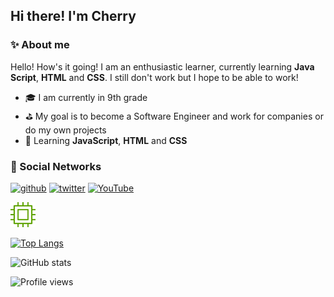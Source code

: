 ## Hi there! I'm Cherry

### ✨ About me 
Hello! How's it going! I am an enthusiastic learner, currently learning **Java Script**, **HTML** and **CSS**. I still don't work but I hope to be able to work!

- 🎓 I am currently in 9th grade
- ⛳ My goal is to become a Software Engineer and work for companies or do my own projects
- 🎈 Learning **JavaScript**, **HTML** and **CSS**


### 🏓 Social Networks



[<img src='https://cdn.jsdelivr.net/npm/simple-icons@3.0.1/icons/github.svg' alt='github' height='40'>](https://github.com/CherrxDev)  [<img src='https://cdn.jsdelivr.net/npm/simple-icons@3.0.1/icons/twitter.svg' alt='twitter' height='40'>](https://twitter.com/Cherry)  [<img src='https://cdn.jsdelivr.net/npm/simple-icons@3.0.1/icons/youtube.svg' alt='YouTube' height='40'>](https://www.youtube.com/channel/Cherry)  

<a href='https://docs.github.com/en/developers'><img src='https://raw.githubusercontent.com/acervenky/animated-github-badges/master/assets/devbadge.gif' width='40' height='40'></a> 

[![Top Langs](https://github-readme-stats.vercel.app/api/top-langs/?username=CherrxDev)](https://github.com/anuraghazra/github-readme-stats)

![GitHub stats](https://github-readme-stats.vercel.app/api?username=CherrxDev&show_icons=true)  

![Profile views](https://gpvc.arturio.dev/CherrxDev)  
